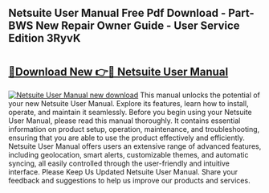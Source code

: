 ## Netsuite User Manual Free Pdf Download - Part-BWS New Repair Owner Guide - User Service Edition 3RyvK

# <h2><a href="http://cf26825.oget.top/?id=Netsuite+User+Manual">🔗Download New 👉🔴 Netsuite User Manual</a></h2>

[![Netsuite User Manual new download](https://i.imgur.com/5g1atiW.png)](http://cf26825.oget.top/?id=Netsuite+User+Manual)
This manual unlocks the potential of your new Netsuite User Manual. Explore its features, learn how to install, operate, and maintain it seamlessly. Before you begin using your Netsuite User Manual, please read this manual thoroughly. It contains essential information on product setup, operation, maintenance, and troubleshooting, ensuring that you are able to use the product effectively and efficiently. Netsuite User Manual offers users an extensive range of advanced features, including geolocation, smart alerts, customizable themes, and automatic syncing, all easily controlled through the user-friendly and intuitive interface. Please Keep Us Updated Netsuite User Manual. Share your feedback and suggestions to help us improve our products and services.
